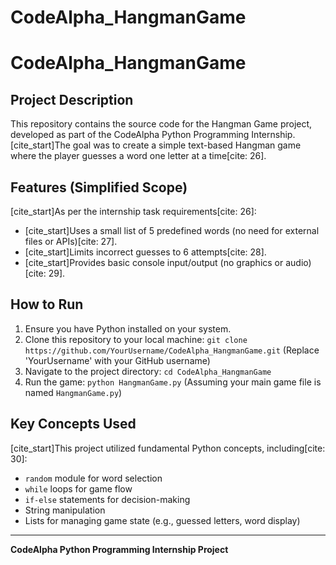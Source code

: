 # CodeAlpha_HangmanGame
# CodeAlpha_HangmanGame

## Project Description
This repository contains the source code for the Hangman Game project, developed as part of the CodeAlpha Python Programming Internship. [cite_start]The goal was to create a simple text-based Hangman game where the player guesses a word one letter at a time[cite: 26].

## Features (Simplified Scope)
[cite_start]As per the internship task requirements[cite: 26]:
* [cite_start]Uses a small list of 5 predefined words (no need for external files or APIs)[cite: 27].
* [cite_start]Limits incorrect guesses to 6 attempts[cite: 28].
* [cite_start]Provides basic console input/output (no graphics or audio)[cite: 29].

## How to Run
1.  Ensure you have Python installed on your system.
2.  Clone this repository to your local machine:
    `git clone https://github.com/YourUsername/CodeAlpha_HangmanGame.git` (Replace 'YourUsername' with your GitHub username)
3.  Navigate to the project directory:
    `cd CodeAlpha_HangmanGame`
4.  Run the game:
    `python HangmanGame.py` (Assuming your main game file is named `HangmanGame.py`)

## Key Concepts Used
[cite_start]This project utilized fundamental Python concepts, including[cite: 30]:
* `random` module for word selection
* `while` loops for game flow
* `if-else` statements for decision-making
* String manipulation
* Lists for managing game state (e.g., guessed letters, word display)

---
**CodeAlpha Python Programming Internship Project**
